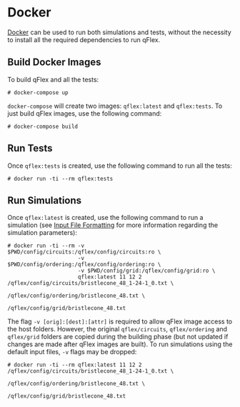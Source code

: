 # Docker

[Docker](https://docker.com) can be used to run both simulations and tests,
without the necessity to install all the required dependencies to run qFlex.

## Build Docker Images

To build qFlex and all the tests:

```
# docker-compose up
```

`docker-compose` will create two images: `qflex:latest` and `qflex:tests`. To
just build qFlex images, use the following command:

```
# docker-compose build
```

## Run Tests

Once `qflex:tests` is created, use the following command to run all the tests:

```
# docker run -ti --rm qflex:tests
```

## Run Simulations

Once `qflex:latest` is created, use the following command to run a simulation
(see [Input File Formatting](input_format.md) for more information regarding
the simulation parameters):

```
# docker run -ti --rm -v $PWD/config/circuits:/qflex/config/circuits:ro \
                      -v $PWD/config/ordering:/qflex/config/ordering:ro \
                      -v $PWD/config/grid:/qflex/config/grid:ro \
                      qflex:latest 11 12 2 /qflex/config/circuits/bristlecone_48_1-24-1_0.txt \
                                           /qflex/config/ordering/bristlecone_48.txt \
                                           /qflex/config/grid/bristlecone_48.txt
```

The flag `-v [orig]:[dest]:[attr]` is required to allow qFlex image access to
the host folders. However, the original `qflex/circuits`, `qflex/ordering` and
`qflex/grid` folders are copied during the building phase (but not updated if
changes are made after qFlex images are built). To run simulations using the
default input files, `-v` flags may be dropped:

```
# docker run -ti --rm qflex:latest 11 12 2 /qflex/config/circuits/bristlecone_48_1-24-1_0.txt \
                                           /qflex/config/ordering/bristlecone_48.txt \
                                           /qflex/config/grid/bristlecone_48.txt
```
